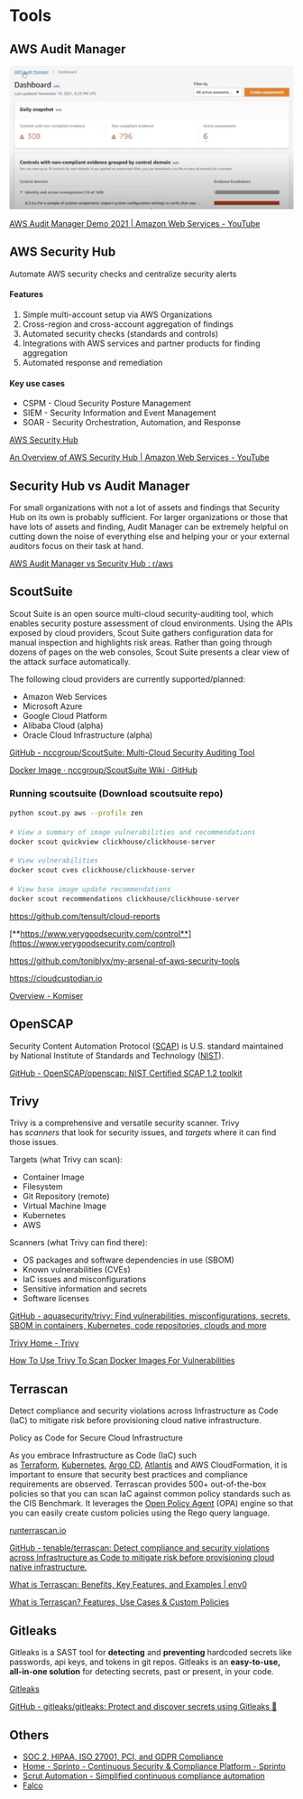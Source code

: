 # Tools

## AWS Audit Manager

![aws-audit-manager](../../../media/Screenshot%202023-12-08%20at%206.33.06PM.jpg)

[AWS Audit Manager Demo 2021 | Amazon Web Services - YouTube](https://www.youtube.com/watch?v=v2o1d76ZSf8&ab_channel=AmazonWebServices)

## AWS Security Hub

Automate AWS security checks and centralize security alerts

#### Features

1. Simple multi-account setup via AWS Organizations
2. Cross-region and cross-account aggregation of findings
3. Automated security checks (standards and controls)
4. Integrations with AWS services and partner products for finding aggregation
5. Automated response and remediation

#### Key use cases

- CSPM - Cloud Security Posture Management
- SIEM - Security Information and Event Management
- SOAR - Security Orchestration, Automation, and Response

[AWS Security Hub](https://aws.amazon.com/security-hub/)

[An Overview of AWS Security Hub | Amazon Web Services - YouTube](https://www.youtube.com/watch?v=oBac-GAoZJ8&ab_channel=AmazonWebServices)

## Security Hub vs Audit Manager

For small organizations with not a lot of assets and findings that Security Hub on its own is probably sufficient. For larger organizations or those that have lots of assets and finding, Audit Manager can be extremely helpful on cutting down the noise of everything else and helping your or your external auditors focus on their task at hand.

[AWS Audit Manager vs Security Hub : r/aws](https://www.reddit.com/r/aws/comments/w55i9m/aws_audit_manager_vs_security_hub/)

## ScoutSuite

Scout Suite is an open source multi-cloud security-auditing tool, which enables security posture assessment of cloud environments. Using the APIs exposed by cloud providers, Scout Suite gathers configuration data for manual inspection and highlights risk areas. Rather than going through dozens of pages on the web consoles, Scout Suite presents a clear view of the attack surface automatically.

The following cloud providers are currently supported/planned:

- Amazon Web Services
- Microsoft Azure
- Google Cloud Platform
- Alibaba Cloud (alpha)
- Oracle Cloud Infrastructure (alpha)

[GitHub - nccgroup/ScoutSuite: Multi-Cloud Security Auditing Tool](https://github.com/nccgroup/ScoutSuite)

[Docker Image · nccgroup/ScoutSuite Wiki · GitHub](https://github.com/nccgroup/ScoutSuite/wiki/Docker-Image)

### Running scoutsuite (Download scoutsuite repo)

```bash
python scout.py aws --profile zen

# View a summary of image vulnerabilities and recommendations
docker scout quickview clickhouse/clickhouse-server

# View vulnerabilities
docker scout cves clickhouse/clickhouse-server

# View base image update recommendations
docker scout recommendations clickhouse/clickhouse-server
```

https://github.com/tensult/cloud-reports

[**https://www.verygoodsecurity.com/control**](https://www.verygoodsecurity.com/control)

https://github.com/toniblyx/my-arsenal-of-aws-security-tools

https://cloudcustodian.io

[Overview - Komiser](https://docs.komiser.io/welcome/overview)

## OpenSCAP

Security Content Automation Protocol ([SCAP](https://www.open-scap.org/#)) is U.S. standard maintained by National Institute of Standards and Technology ([NIST](https://www.open-scap.org/#)).

[GitHub - OpenSCAP/openscap: NIST Certified SCAP 1.2 toolkit](https://github.com/OpenSCAP/openscap)

## Trivy

Trivy is a comprehensive and versatile security scanner. Trivy has _scanners_ that look for security issues, and _targets_ where it can find those issues.

Targets (what Trivy can scan):

- Container Image
- Filesystem
- Git Repository (remote)
- Virtual Machine Image
- Kubernetes
- AWS

Scanners (what Trivy can find there):

- OS packages and software dependencies in use (SBOM)
- Known vulnerabilities (CVEs)
- IaC issues and misconfigurations
- Sensitive information and secrets
- Software licenses

[GitHub - aquasecurity/trivy: Find vulnerabilities, misconfigurations, secrets, SBOM in containers, Kubernetes, code repositories, clouds and more](https://github.com/aquasecurity/trivy)

[Trivy Home - Trivy](https://trivy.dev/)

[How To Use Trivy To Scan Docker Images For Vulnerabilities](https://devopscube.com/scan-docker-images-using-trivy/)

## Terrascan

Detect compliance and security violations across Infrastructure as Code (IaC) to mitigate risk before provisioning cloud native infrastructure.

Policy as Code for Secure Cloud Infrastructure

As you embrace Infrastructure as Code (IaC) such as [Terraform](https://www.terraform.io/), [Kubernetes](https://kubernetes.io/), [Argo CD](https://argo-cd.readthedocs.io/en/stable/), [Atlantis](https://www.runatlantis.io/) and AWS CloudFormation, it is important to ensure that security best practices and compliance requirements are observed. Terrascan provides 500+ out-of-the-box policies so that you can scan IaC against common policy standards such as the CIS Benchmark. It leverages the [Open Policy Agent](https://www.openpolicyagent.org/) (OPA) engine so that you can easily create custom policies using the Rego query language.

[runterrascan.io](https://runterrascan.io/)

[GitHub - tenable/terrascan: Detect compliance and security violations across Infrastructure as Code to mitigate risk before provisioning cloud native infrastructure.](https://github.com/tenable/terrascan)

[What is Terrascan: Benefits, Key Features, and Examples | env0](https://www.env0.com/blog/best-iac-scan-tools-what-is-terrascan)

[What is Terrascan? Features, Use Cases & Custom Policies](https://spacelift.io/blog/what-is-terrascan)

## Gitleaks

Gitleaks is a SAST tool for **detecting** and **preventing** hardcoded secrets like passwords, api keys, and tokens in git repos. Gitleaks is an **easy-to-use, all-in-one solution** for detecting secrets, past or present, in your code.

[Gitleaks](https://gitleaks.io/)

[GitHub - gitleaks/gitleaks: Protect and discover secrets using Gitleaks 🔑](https://github.com/gitleaks/gitleaks)

## Others

- [SOC 2, HIPAA, ISO 27001, PCI, and GDPR Compliance](https://www.vanta.com/)
- [Home - Sprinto - Continuous Security & Compliance Platform - Sprinto](https://sprinto.com/)
- [Scrut Automation - Simplified continuous compliance automation](https://www.scrut.io/)
- [Falco](https://falco.org/)
